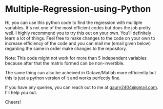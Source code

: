 # Multiple-Regression-using-Python


Hi, you can use this python code to find the regression with multiple variables. It's not one of the most efficient codes but does the job pretty well.
I highly recommend you to try this out on your own. You'll definitely learn a lot of things.
Feel free to make changes to the code on your own to increase efficiency of the code and you can mail me (email given below) regarding the same in order make changes
to the repository.

Note: This code might not work for more than 5 independent variables because after that the matrix formed can be non-invertible.

The same thing can also be acheived in Octave/Matlab more efficiently but this is just a python version of it and works perfectly fine.

If you have any queries, you can reach out to me at gaurv2404@gmail.com. I'll help you out.

Cheers!
